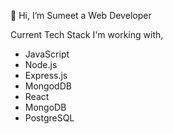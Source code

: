 👋 Hi, I’m Sumeet a Web Developer

Current Tech Stack I'm working with,
- JavaScript
- Node.js
- Express.js
- MongodDB
- React
- MongoDB
- PostgreSQL

<!---
sumeetprajapati1996/sumeetprajapati1996 is a ✨ special ✨ repository because its `README.md` (this file) appears on your GitHub profile.
You can click the Preview link to take a look at your changes.
--->
